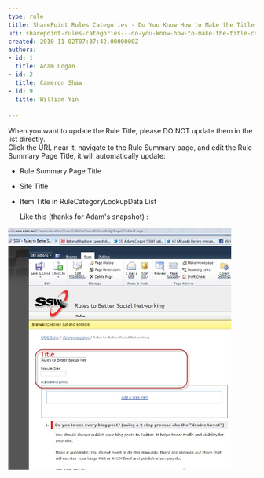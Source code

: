 ```yaml
---
type: rule
title: SharePoint Rules Categories - Do You Know How to Make the Title Consistent?
uri: sharepoint-rules-categories---do-you-know-how-to-make-the-title-consistent
created: 2010-11-02T07:37:42.0000000Z
authors:
- id: 1
  title: Adam Cogan
- id: 2
  title: Cameron Shaw
- id: 9
  title: William Yin

---
```


When you want to update the Rule Title, please DO NOT update them in the list directly.
<br> Click the URL near it, navigate to the Rule Summary page, and edit the Rule Summary Page Title, it will automatically update:

- Rule Summary Page Title
- Site Title
- Item Title in RuleCategoryLookupData List

  Like this (thanks for Adam's snapshot) : 

![](SPTitle.jpg)

